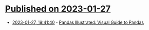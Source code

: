 # [Published on 2023-01-27](index.md)

* [2023-01-27, 19:41:40](https://news.ycombinator.com/item?id=34550735) - [Pandas Illustrated: Visual Guide to Pandas](https://scribe.citizen4.eu/pandas-illustrated-the-definitive-visual-guide-to-pandas-c31fa921a43)
